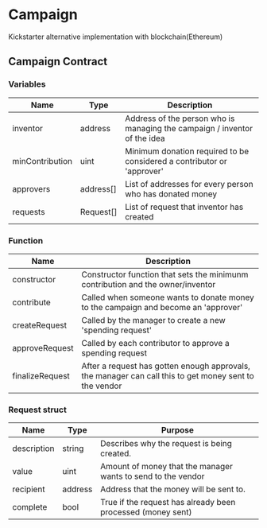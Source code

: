 # Campaign
Kickstarter alternative implementation with blockchain(Ethereum)


## Campaign Contract

### Variables
Name | Type | Description 
------------ | ------------- | -------------
inventor | address | Address of the person who is managing the campaign / inventor of the idea
minContribution | uint | Minimum donation required to be considered a contributor or 'approver'
approvers | address[] | List of addresses for every person who has donated money
requests | Request[] | List of request that inventor has created


### Function
Name | Description 
------------ | -------------
constructor | Constructor function that sets the minimunm contribution and the owner/inventor
contribute | Called when someone wants to donate money to the campaign and become an 'approver'
createRequest | Called by the manager to create a new 'spending request'
approveRequest | Called by each contributor to approve a spending request
finalizeRequest | After a request has gotten enough approvals, the manager can call this to get money sent to the vendor


### Request struct
Name | Type | Purpose 
------------ | ------------- | ------------- 
description | string | Describes why the request is being created.
value | uint | Amount of money that the manager wants to send to the vendor
recipient | address | Address that the money will be sent to.
complete | bool | True if the request has already been processed (money sent)